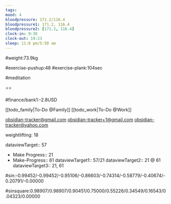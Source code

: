 ```yaml
---
tags: 
mood: 4
bloodpressure: 171.2/116.4
bloodpressure1: 171.2, 116.4
bloodpressure2: [171.2, 116.4]
clock-in: 9:38
clock-out: 19:23
sleep: 11:8 pm/5:50 am
---
```


#weight:73.9kg

#exercise-pushup:48
#exercise-plank:104sec

#meditation

⭐⭐


#finance/bank1:-2.8USD

[[todo_family|To-Do @Family]]
[[todo_work|To-Do @Work]]

obsidian-tracker@gmail.com
obsidian-tracker+1@gmail.com
obsidian-tracker@yahoo.com

weightlifting: 18

dataviewTarget:: 57
- Make Progress:: 21
- Make-Progress:: 61
dataviewTarget1:: 57/21
dataviewTarget2:: 21 @ 61
dataviewTarget3:: 21, 61

#sin:-0.99452/-0.99452/-0.95106/-0.86603/-0.74314/-0.58779/-0.40674/-0.20791/-0.00000

#sinsquare:0.98907/0.98907/0.90451/0.75000/0.55226/0.34549/0.16543/0.04323/0.00000

